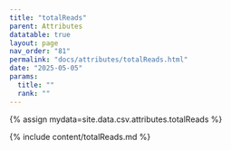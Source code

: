 ```yaml
---
title: "totalReads"
parent: Attributes
datatable: true
layout: page
nav_order: "81"
permalink: "docs/attributes/totalReads.html"
date: "2025-05-05"
params:
  title: ""
  rank: ""
---
```

{% assign mydata=site.data.csv.attributes.totalReads %} 

{% include content/totalReads.md %}
